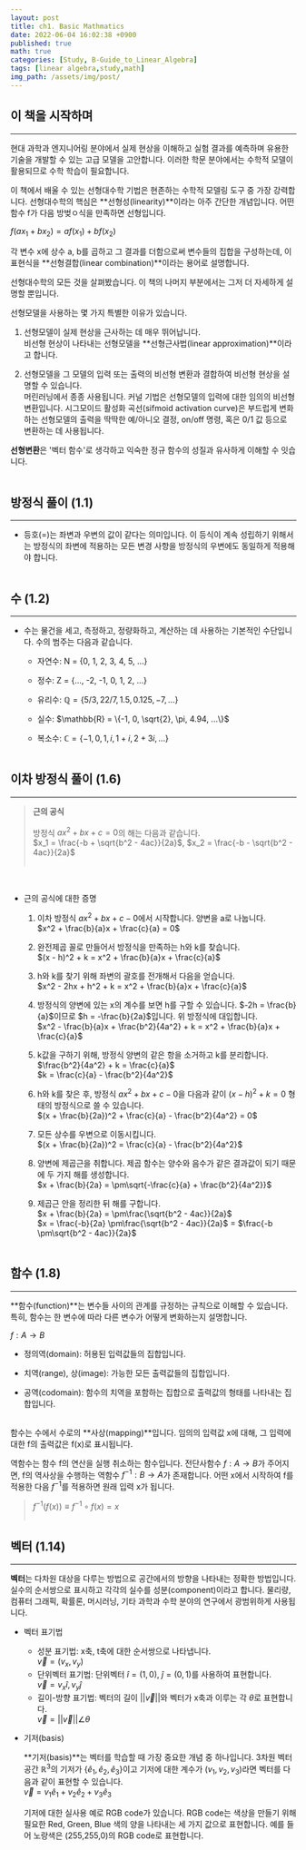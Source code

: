 ```yaml
---
layout: post
title: ch1. Basic Mathmatics
date: 2022-06-04 16:02:38 +0900
published: true
math: true
categories: [Study, B-Guide_to_Linear_Algebra]
tags: [linear algebra,study,math]
img_path: /assets/img/post/
---
```


## 이 책을 시작하며
***

 현대 과학과 엔지니어링 분야에서 실제 현상을 이해하고 실험 결과를 예측하며 유용한 기술을 개발할 수 있는 고급 모델을 고안합니다. 이러한 학문 분야에서는 수학적 모델이 활용되므로 수학 학습이 필요합니다.

 이 책에서 배울 수 있는 선형대수학 기법은 현존하는 수학적 모델링 도구 중 가장 강력합니다. 선형대수학의 핵심은 **선형성(linearity)**이라는 아주 간단한 개념입니다. 어떤 함수 f가 다음 방벚ㅇ식을 만족하면 선형입니다.

 $f(ax_1 + bx_2) = af(x_1) + bf(x_2)$

 각 변수 x에 상수 a, b를 곱하고 그 결과를 더함으로써 변수들의 집합을 구성하는데, 이 표현식을 **선형결합(linear combination)**이라는 용어로 설명합니다.

 선형대수학의 모든 것을 살펴봤습니다. 이 책의 나머지 부분에서는 그저 더 자세하게 설명할 뿐입니다.

 선형모델을 사용하는 몇 가지 특별한 이유가 있습니다.

 1. 선형모델이 실제 현상을 근사하는 데 매우 뛰어납니다.<br>
 비선형 현상이 나타내는 선형모델을 **선형근사법(linear approximation)**이라고 합니다.

 2. 선형모델을 그 모델의 입력 또는 출력의 비선형 변환과 결합하여 비선형 현상을 설명할 수 있습니다.<br>
 머린러닝에서 종종 사용됩니다. 커널 기법은 선형모델의 입력에 대한 임의의 비선형 변환입니다. 시그모이드 활성화 곡선(sifmoid activation curve)은 부드럽게 변화하는 선형모델의 출력을 딱딱한 예/아니오 결정, on/off 명령, 혹은 0/1 값 등으로 변환하는 데 사용됩니다.

 **선형변환**은 '벡터 함수'로 생각하고 익숙한 정규 함수의 성질과 유사하게 이해할 수 잇습니다.
 <br><br>


## 방정식 풀이 (1.1)
***

 * 등호(=)는 좌변과 우변의 값이 같다는 의미입니다. 이 등식이 계속 성립하기 위해서는 방정식의 좌변에 적용하는 모든 변경 사항을 방정식의 우변에도 동일하게 적용해야 합니다.
 <br><br>


## 수 (1.2)
***

 * 수는 물건을 세고, 측정하고, 정량화하고, 계산하는 데 사용하는 기본적인 수단입니다. 수의 범주는 다음과 같습니다.

   * 자연수: N = {0, 1, 2, 3, 4, 5, ...}

   * 정수: Z = {..., -2, -1, 0, 1, 2, ...}

   * 유리수: $\mathbb{Q} = \{5/3, 22/7, 1.5, 0.125, -7, ...\}$

   * 실수: $\mathbb{R} = \{-1, 0, \sqrt{2}, \pi, 4.94, ...\}$

   * 복소수: $\mathbb{C} = \{-1, 0, 1, i, 1+i, 2+3i, ...\}$
   <br><br>


## 이차 방정식 풀이 (1.6)
***

 > **근의 공식**<br><br>
 방정식 $ax^2 + bx + c = 0$의 해는 다음과 같습니다.<br>
 $x_1 = \frac{-b + \sqrt{b^2 - 4ac}}{2a}$, $x_2 = \frac{-b - \sqrt{b^2 - 4ac}}{2a}$<br><br>

<br>
 
 * 근의 공식에 대한 증명<br>

   1. 이차 방정식 $ax^2 + bx + c - 0$에서 시작합니다. 양변을 a로 나눕니다.<br>
     $x^2 + \frac{b}{a}x + \frac{c}{a} = 0$

   2. 완전제곱 꼴로 만들어서 방정식을 만족하는 h와 k를 찾습니다.<br>
     $(x - h)^2 + k = x^2 + \frac{b}{a}x + \frac{c}{a}$

   3. h와 k를 찾기 위해 좌변의 괄호를 전개해서 다음을 얻습니다.<br>
     $x^2 - 2hx + h^2 + k = x^2 + \frac{b}{a}x + \frac{c}{a}$

   4. 방정식의 양변에 있는 x의 계수를 보면 h를 구할 수 있습니다. $-2h = \frac{b}{a}$이므로 $h = -\frac{b}{2a}$입니다. 위 방정식에 대입합니다.<br>
     $x^2 - \frac{b}{a}x + \frac{b^2}{4a^2} + k = x^2 + \frac{b}{a}x + \frac{c}{a}$

   5. k값을 구하기 위해, 방정식 양변의 같은 항을 소거하고 k를 분리합니다.<br>
     $\frac{b^2}{4a^2} + k = \frac{c}{a}$<br>
     $k = \frac{c}{a} - \frac{b^2}{4a^2}$

   6. h와 k를 찾은 후, 방정식 $ax^2 + bx + c - 0$을 다음과 같이 $(x - h)^2 + k = 0$ 형태의 방정식으로 쓸 수 있습니다.<br>
     $(x + \frac{b}{2a})^2 + \frac{c}{a} - \frac{b^2}{4a^2} = 0$

   7. 모든 상수를 우변으로 이동시킵니다.<br>
     $(x + \frac{b}{2a})^2 = \frac{c}{a} - \frac{b^2}{4a^2}$

   8. 양변에 제곱근을 취합니다. 제곱 함수는 양수와 음수가 같은 결과값이 되기 때문에 두 가지 해를 생성합니다.<br>
     $x + \frac{b}{2a} = \pm\sqrt{-\frac{c}{a} + \frac{b^2}{4a^2}}$

   9. 제곱근 안을 정리한 뒤 해를 구합니다.<br>
     $x + \frac{b}{2a} = \pm\frac{\sqrt{b^2 - 4ac}}{2a}$<br>
     $x = \frac{-b}{2a} \pm\frac{\sqrt{b^2 - 4ac}}{2a}$ = $\frac{-b \pm\sqrt{b^2 - 4ac}}{2a}$
     <br><br>


## 함수 (1.8)
***

 **함수(function)**는 변수들 사이의 관계를 규정하는 규칙으로 이해할 수 있습니다. 특히, 함수는 한 변수에 따라 다른 변수가 어떻게 변화하는지 설명합니다.

 $f : A \to B$

 * 정의역(domain): 허용된 입력값들의 집합입니다.

 * 치역(range), 상(image): 가능한 모든 출력값들의 집합입니다.

 * 공역(codomain): 함수의 치역을 포함하는 집합으로 출력값의 형태를 나타내는 집합입니다.
 <br><br>


 함수는 수에서 수로의 **사상(mapping)**입니다. 임의의 입력값 x에 대해, 그 입력에 대한 f의 출력값은 f(x)로 표시됩니다.

 역함수는 함수 f의 연산을 실행 취소하는 함수입니다. 전단사함수 $f : A \to B$가 주어지면, f의 역사상을 수행하는 역함수 $f^{-1} : B \to A$가 존재합니다. 어떤 x에서 시작하여 f를 적용한 다음 $f^{-1}$를 적용하면 원래 입력 x가 됩니다.<br>

 > $f^{-1}(f(x)) \equiv f^{-1} \circ f(x) = x$
 <br><br>


## 벡터 (1.14)
***

 **벡터**는 다차원 대상을 다루는 방법으로 공간에서의 방향을 나타내는 정확한 방법입니다. 실수의 순서쌍으로 표시하고 각각의 실수를 성분(component)이라고 합니다. 물리량, 컴퓨터 그래픽, 확률론, 머시러닝, 기타 과학과 수학 분야의 연구에서 광범위하게 사용됩니다.

 * 벡터 표기법
   * 성분 표기법: x축, t축에 대한 순서쌍으로 나타냅니다. <br>$\vec{v} = (v_{x}, v_{y})$
   * 단위벡터 표기법: 단위벡터 $\hat{i} = (1,0)$, $\hat{j} = (0,1)$를 사용하여 표현합니다. <br>$\vec{v} = v_{x}\hat{i}, v_{y}\hat{j}$
   * 길이-방향 표기법: 벡터의 길이 $\vert\vert\vec{v}\vert\vert$와 벡터가 x축과 이루는 각 $\theta$로 표현합니다. <br>$\vec{v} = \vert\vert\vec{v}\vert\vert \angle\theta$

 * 기저(basis)
    
    **기저(basis)**는 벡터를 학습할 때 가장 중요한 개념 중 하나입니다. 3차원 벡터공간 $\mathbb{R}^{3}$의 기저가 $\{\hat{e}_{1}, \hat{e}_{2}, \hat{e}_{3}\}$이고 기저에 대한 계수가 $(v_{1}, v_{2}, v_{3})$라면 벡터를 다음과 같이 표현할 수 있습니다.<br> 
    $\vec{v} = v_{1}\hat{e}_{1} + v_{2}\hat{e}_{2} + v_{3}\hat{e}_{3}$
 
    기저에 대한 실사용 예로 RGB code가 있습니다. RGB code는 색상을 만들기 위해 필요한 Red, Green, Blue 색의 양을 나타내는 세 가지 값으로 표현합니다.  예를 들어 노랑색은 (255,255,0)의 RGB code로 표현합니다.